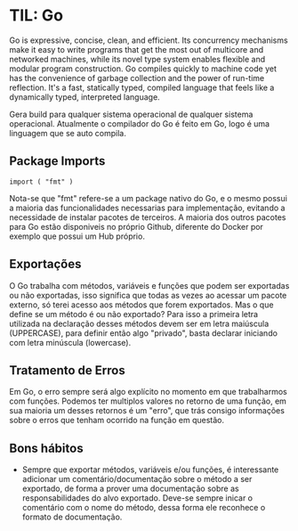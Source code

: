 # TIL: Go
Go is expressive, concise, clean, and efficient. Its concurrency mechanisms make it easy to write programs that get the most out of multicore and networked machines, while its novel type system enables flexible and modular program construction. Go compiles quickly to machine code yet has the convenience of garbage collection and the power of run-time reflection. It's a fast, statically typed, compiled language that feels like a dynamically typed, interpreted language.

Gera build para qualquer sistema operacional de qualquer sistema operacional. Atualmente o compilador do Go é feito em Go, logo é uma linguagem que se auto compila.


## Package Imports

    import ( "fmt" )
    
Nota-se que "fmt" refere-se a um package nativo do Go, e o mesmo possui a maioria das funcionalidades necessarias para implementação, evitando a necessidade de instalar pacotes de terceiros. A maioria dos outros pacotes para Go estão disponiveis no próprio Github, diferente do Docker por exemplo que possui um Hub próprio.

## Exportações

O Go trabalha com métodos, variáveis e funções que podem ser exportadas ou não exportadas, isso significa que todas as vezes ao acessar um pacote externo, só terei acesso aos métodos que forem exportados. Mas o que define se um método é ou não exportado? Para isso a primeira letra utilizada na declaração desses métodos devem ser em letra maiúscula (UPPERCASE), para definir então algo "privado", basta declarar iniciando com letra minúscula (lowercase).

## Tratamento de Erros
Em Go, o erro sempre será algo explícito no momento em que trabalharmos com funções. Podemos ter multiplos valores no retorno de uma função, em sua maioria um desses retornos é um "erro", que trás consigo informações sobre o erros que tenham ocorrido na função em questão.

## Bons hábitos
- Sempre que exportar métodos, variáveis e/ou funções, é interessante adicionar um comentário/documentação sobre o método a ser exportado, de forma a prover uma documentação sobre as responsabilidades do alvo exportado. Deve-se sempre inicar o comentário com o nome do método, dessa forma ele reconhece o formato de documentação.